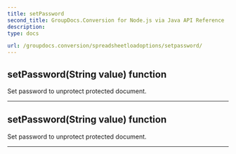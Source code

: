 ```yaml
---
title: setPassword
second_title: GroupDocs.Conversion for Node.js via Java API Reference
description: 
type: docs

url: /groupdocs.conversion/spreadsheetloadoptions/setpassword/
---
```


## setPassword(String value)  function

 Set password to unprotect protected document.
 


---


## setPassword(String value)  function

 Set password to unprotect protected document.
 


---


